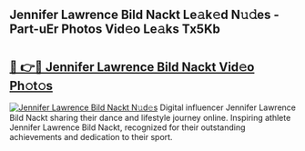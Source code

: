 ## Jennifer Lawrence Bild Nackt Le𝚊k𝚎d N𝚞𝚍es - Part-uEr Photos Vid𝚎o Le𝚊ks Tx5Kb

# <h2><a href="http://fb5fpup.evod.top/?m=Jennifer+Lawrence+Bild+Nackt">🔗 👉🔴 Jennifer Lawrence Bild Nackt Vid𝚎o Ph𝚘t𝚘s</a></h2>

[![Jennifer Lawrence Bild Nackt N𝚞d𝚎s](https://i.imgur.com/8V9OHl7.gif)](http://fb5fpup.evod.top/?m=Jennifer+Lawrence+Bild+Nackt)
Digital influencer Jennifer Lawrence Bild Nackt sharing their dance and lifestyle journey online. Inspiring athlete Jennifer Lawrence Bild Nackt, recognized for their outstanding achievements and dedication to their sport. 
